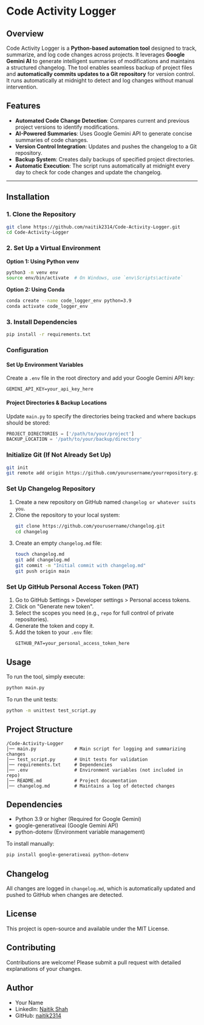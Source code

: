 # Code Activity Logger

## Overview
Code Activity Logger is a **Python-based automation tool** designed to track, summarize, and log code changes across projects. It leverages **Google Gemini AI** to generate intelligent summaries of modifications and maintains a structured changelog. The tool enables seamless backup of project files and **automatically commits updates to a Git repository** for version control. It runs automatically at midnight to detect and log changes without manual intervention.

## Features
- **Automated Code Change Detection**: Compares current and previous project versions to identify modifications.
- **AI-Powered Summaries**: Uses Google Gemini API to generate concise summaries of code changes.
- **Version Control Integration**: Updates and pushes the changelog to a Git repository.
- **Backup System**: Creates daily backups of specified project directories.
- **Automatic Execution**: The script runs automatically at midnight every day to check for code changes and update the changelog.

---

## Installation

### 1. Clone the Repository
```sh
git clone https://github.com/naitik2314/Code-Activity-Logger.git
cd Code-Activity-Logger
```

### 2. Set Up a Virtual Environment
**Option 1: Using Python venv**
```sh
python3 -m venv env
source env/bin/activate  # On Windows, use `env\Scripts\activate`
```

**Option 2: Using Conda**
```sh
conda create --name code_logger_env python=3.9
conda activate code_logger_env
```

### 3. Install Dependencies
```sh
pip install -r requirements.txt
```

### Configuration

#### Set Up Environment Variables
Create a `.env` file in the root directory and add your Google Gemini API key:
```
GEMINI_API_KEY=your_api_key_here
```

#### Project Directories & Backup Locations
Update `main.py` to specify the directories being tracked and where backups should be stored:
```python
PROJECT_DIRECTORIES = ['/path/to/your/project']
BACKUP_LOCATION = '/path/to/your/backup/directory'
```

### Initialize Git (If Not Already Set Up)
```sh
git init
git remote add origin https://github.com/yourusername/yourrepository.git
```

### Set Up Changelog Repository
1. Create a new repository on GitHub named `changelog or whatever suits you`. 
2. Clone the repository to your local system:
    ```sh
    git clone https://github.com/yourusername/changelog.git
    cd changelog
    ```
3. Create an empty `changelog.md` file:
    ```sh
    touch changelog.md
    git add changelog.md
    git commit -m "Initial commit with changelog.md"
    git push origin main
    ```

### Set Up GitHub Personal Access Token (PAT)
1. Go to GitHub Settings > Developer settings > Personal access tokens.
2. Click on "Generate new token".
3. Select the scopes you need (e.g., `repo` for full control of private repositories).
4. Generate the token and copy it.
5. Add the token to your `.env` file:
    ```
    GITHUB_PAT=your_personal_access_token_here
    ```

## Usage

To run the tool, simply execute:
```sh
python main.py
```

To run the unit tests:
```sh
python -m unittest test_script.py
```

## Project Structure

```
/Code-Activity-Logger
│── main.py              # Main script for logging and summarizing changes
│── test_script.py       # Unit tests for validation
│── requirements.txt     # Dependencies
│── .env                 # Environment variables (not included in repo)
│── README.md            # Project documentation
│── changelog.md         # Maintains a log of detected changes
```

## Dependencies

- Python 3.9 or higher (Required for Google Gemini)
- google-generativeai (Google Gemini API)
- python-dotenv (Environment variable management)

To install manually:
```sh
pip install google-generativeai python-dotenv
```

## Changelog

All changes are logged in `changelog.md`, which is automatically updated and pushed to GitHub when changes are detected.

## License

This project is open-source and available under the MIT License.

## Contributing

Contributions are welcome! Please submit a pull request with detailed explanations of your changes.

## Author

- Your Name
- LinkedIn: [Naitik Shah](https://www.linkedin.com/in/naitik-shah-49baba1a1/)
- GitHub: [naitik2314](https://github.com/naitik2314)
